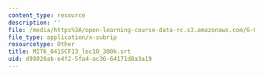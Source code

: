 ```yaml
---
content_type: resource
description: ''
file: /media/https%3A/open-learning-course-data-rc.s3.amazonaws.com/6-041sc-probabilistic-systems-analysis-and-applied-probability-fall-2013/d98020abe4f25fa4ac3664171d8a3a19_MIT6_041SCF13_lec10_300k.vtt
file_type: application/x-subrip
resourcetype: Other
title: MIT6_041SCF13_lec10_300k.srt
uid: d98020ab-e4f2-5fa4-ac36-64171d8a3a19
---
```

